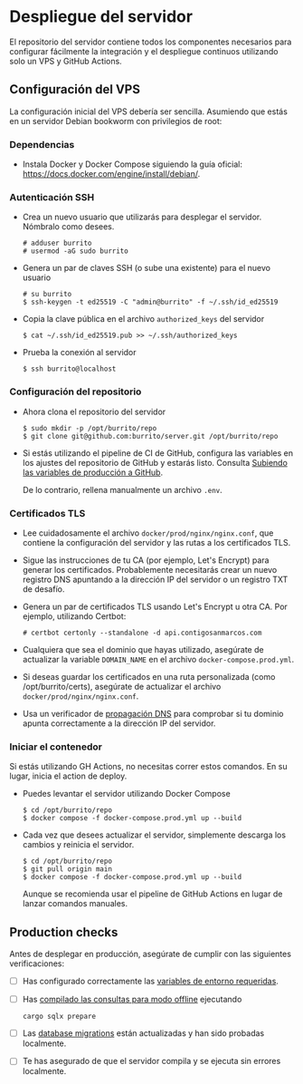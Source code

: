 <!-- markdownlint-disable MD033 MD045 MD014 -->

# Despliegue del servidor

El repositorio del servidor contiene todos los componentes necesarios para
configurar fácilmente la integración y el despliegue continuos utilizando
solo un VPS y GitHub Actions.

## Configuración del VPS

La configuración inicial del VPS debería ser sencilla.
Asumiendo que estás en un servidor Debian bookworm con privilegios de root:

### Dependencias

- Instala Docker y Docker Compose siguiendo la guía oficial:
  <https://docs.docker.com/engine/install/debian/>.

### Autenticación SSH

- Crea un nuevo usuario que utilizarás para desplegar el servidor. Nómbralo
  como desees.

  ```console
  # adduser burrito
  # usermod -aG sudo burrito
  ```

- Genera un par de claves SSH (o sube una existente) para el nuevo usuario

  ```console
  # su burrito
  $ ssh-keygen -t ed25519 -C "admin@burrito" -f ~/.ssh/id_ed25519
  ```

- Copia la clave pública en el archivo `authorized_keys` del servidor

  ```console
  $ cat ~/.ssh/id_ed25519.pub >> ~/.ssh/authorized_keys
  ```

- Prueba la conexión al servidor

  ```console
  $ ssh burrito@localhost
  ```

### Configuración del repositorio

- Ahora clona el repositorio del servidor

  ```console
  $ sudo mkdir -p /opt/burrito/repo
  $ git clone git@github.com:burrito/server.git /opt/burrito/repo
  ```

- Si estás utilizando el pipeline de CI de GitHub, configura las variables
  en los ajustes del repositorio de GitHub y estarás listo. Consulta
  [Subiendo las variables de producción a GitHub]((./env_vars.md#uploading-the-production-variables-to-github)).

  De lo contrario, rellena manualmente un archivo `.env`.

### Certificados TLS

- Lee cuidadosamente el archivo `docker/prod/nginx/nginx.conf`, que contiene la
  configuración del servidor y las rutas a los certificados TLS.

- Sigue las instrucciones de tu CA (por ejemplo, Let's Encrypt) para generar
  los certificados. Probablemente necesitarás crear un nuevo registro DNS
  apuntando a la dirección IP del servidor o un registro TXT de desafío.

- Genera un par de certificados TLS usando Let's Encrypt u otra CA.
  Por ejemplo, utilizando Certbot:

  ```console
  # certbot certonly --standalone -d api.contigosanmarcos.com
  ```

- Cualquiera que sea el dominio que hayas utilizado, asegúrate de actualizar
  la variable `DOMAIN_NAME` en el archivo `docker-compose.prod.yml`.

- Si deseas guardar los certificados en una ruta personalizada
  (como /opt/burrito/certs), asegúrate de actualizar el archivo
  `docker/prod/nginx/nginx.conf`.

- Usa un verificador de [propagación DNS](https://www.whatsmydns.net/) para
  comprobar si tu dominio apunta
  correctamente a la dirección IP del servidor.

### Iniciar el contenedor

Si estás utilizando GH Actions, no necesitas correr estos comandos.
En su lugar, inicia el action de deploy.

- Puedes levantar el servidor utilizando Docker Compose

  ```console
  $ cd /opt/burrito/repo
  $ docker compose -f docker-compose.prod.yml up --build
  ```

- Cada vez que desees actualizar el servidor, simplemente descarga los cambios
  y reinicia el servidor.

  ```console
  $ cd /opt/burrito/repo
  $ git pull origin main
  $ docker compose -f docker-compose.prod.yml up --build
  ```

  Aunque se recomienda usar el pipeline de GitHub Actions en lugar de
  lanzar comandos manuales.

## Production checks

Antes de desplegar en producción, asegúrate de cumplir con las siguientes verificaciones:

- [ ] Has configurado correctamente las [variables de entorno requeridas](./env_vars.md).
- [ ] Has [compilado las consultas para modo offline](./database_management.md#compiling-the-queries-for-offline-mode) ejecutando

  ```console
  cargo sqlx prepare
  ```

- [ ] Las [database migrations](./database_management.md#creating-database-migrations)
  están actualizadas y han sido probadas localmente.
- [ ] Te has asegurado de que el servidor compila y se ejecuta sin errores localmente.
